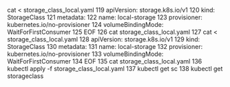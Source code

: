 cat <<EOF> storage_class_local.yaml
  119  apiVersion: storage.k8s.io/v1
  120  kind: StorageClass
  121  metadata:
  122      name: local-storage
  123  provisioner: kubernetes.io/no-provisioner
  124  volumeBindingMode: WaitForFirstConsumer
  125  EOF
  126  cat storage_class_local.yaml
  127  cat <<EOF> storage_class_local.yaml
  128  apiVersion: storage.k8s.io/v1
  129  kind: StorageClass
  130  metadata:
  131    name: local-storage
  132  provisioner: kubernetes.io/no-provisioner
  133  volumeBindingMode: WaitForFirstConsumer
  134  EOF
  135  cat storage_class_local.yaml
  136  kubectl apply -f storage_class_local.yaml
  137  kubectl get sc
  138  kubectl get storageclass
 